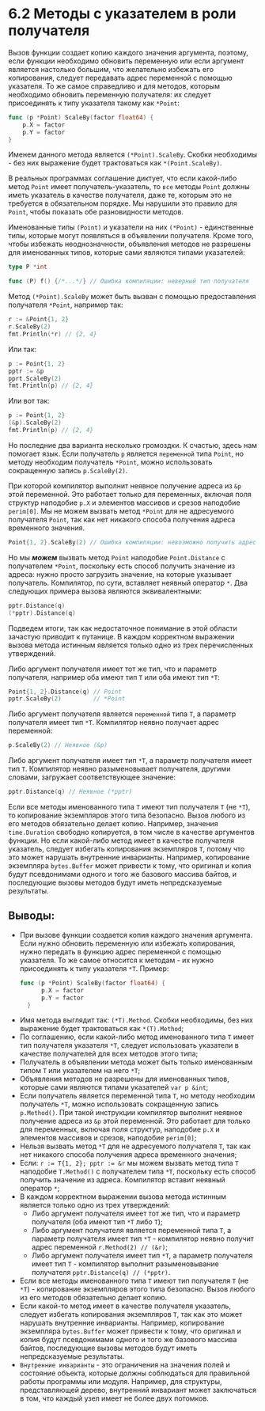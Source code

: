 # 6.2 Методы с указателем в роли получателя

Вызов функции создает копию каждого значения аргумента, поэтому, если функции необходимо обновить переменную или если
аргумент является настолько большим, что желательно избежать его копирования, следует передавать адрес переменной с
помощью указателя. То же самое справедливо и для методов, которым необходимо обновить переменную получателя: их следует
присоединять к типу указателя такому как `*Point`:

``` go
func (p *Point) ScaleBy(factor float64) {
    p.X = factor
    p.Y = factor
}
```

Именем данного метода является `(*Point).ScaleBy`. Скобки необходимы - без них выражение будет трактоваться
как `*(Point.ScaleBy)`.

В реальных программах соглашение диктует, что если какой-либо метод `Point` имеет получатель-указатель, то `все` методы
`Point` должны иметь указатель в качестве получателя, даже те, которым это не требуется в обязательном порядке. Мы
нарушили это правило для `Point`, чтобы показать обе разновидности методов.

Именованные типы `(Point)` и указатели на них `(*Point)` - единственные типы, которые могут появляться в объявлении
получателя. Кроме того, чтобы избежать неоднозначности, объявления методов не разрешены для именованных типов, которые
сами являются типами указателей:

``` go
type P *int

func (P) f() {/*...*/} // Ошибка компиляции: неверный тип получателя
```

Метод `(*Point).ScaleBy` может быть вызван с помощью предоставления получателя `*Point`, например так:

``` go
r := &Point{1, 2}
r.ScaleBy(2)
fmt.Println(*r) // {2, 4}
```

Или так:

``` go
p := Point{1, 2}
pptr := &p
pprt.ScaleBy(2)
fmt.Println(p) // {2, 4}
```

Или вот так:

``` go
p := Point{1, 2}
(&p).ScaleBy(2)
fmt.Println(p) // {2, 4}
```

Но последние два варианта несколько громоздки. К счастью, здесь нам помогает язык. Если получатель `p`
является `переменной` типа `Point`, но методу необходим получатель `*Point`, можно использовать сокращенную
запись `p.ScaleBy(2)`.

При которой компилятор выполнит неявное получение адреса из `&p` этой переменной. Это работает только для переменных,
включая поля структур наподобие `p.X` и элементов массивов и срезов наподобие `perim[0]`. Мы не можем вызвать метод
`*Point` для не адресуемого получателя `Point`, так как нет никакого способа получения адреса временного значения.

``` go
Point{1, 2}.ScaleBy(2) // Ошибка компиляции: невозможно получить адрес литерала Point
```

Но мы **_можем_** вызвать метод `Point` наподобие `Point.Distance` с получателем `*Point`, поскольку есть способ
получить значение из адреса: нужно просто загрузить значение, на которые указывает получатель. Компилятор, по сути,
вставляет неявный оператор `*`. Два следующих примера вызова являются эквивалентными:

``` go
pptr.Distance(q)
(*pptr).Distance(q)
```

Подведем итоги, так как недостаточное понимание в этой области зачастую приводит к путанице. В каждом корректном
выражении вызова метода истинным является только одно из трех перечисленных утверждений.

Либо аргумент получателя имеет тот же тип, что и параметр получателя, например оба имеют тип `T` или оба имеют тип `*T`:

``` go
Point{1, 2}.Distance(q) // Point
pptr.ScaleBy(2)         // *Point
```

Либо аргумент получателя является `переменной` типа `T`, а параметр получателя имеет тип `*T`. Компилятор неявно
получает адрес переменной:

``` go
p.ScaleBy(2) // Неявное (&p)
```

Либо аргумент получателя имеет тип `*T`, а параметр получателя имеет тип `T`. Компилятор неявно разыменовывает
получателя, другими словами, загружает соответствующее значение:

``` go
pptr.Distance(q) // Неявное (*pptr)
```

Если все методы именованного типа `T` имеют тип получателя `T` (не `*T`), то копирование экземпляров этого типа
безопасно. Вызов любого из его методов обязательно делает копию. Например, значения `time.Duration` свободно копируется,
в том числе в качестве аргументов функции. Но если какой-либо метод имеет в качестве получателя указатель, следует
избегать копирования экземпляров `T`, потому что это может нарушать внутренние инварианты. Например, копирование
экземпляра `bytes.Buffer` может привести к тому, что оригинал и копия будут псевдонимами одного и того же базового
массива байтов, и последующие вызовы методов будут иметь непредсказуемые результаты.

## Выводы:

* При вызове функции создается копия каждого значения аргумента. Если нужно обновить переменную или избежать
  копирования, нужно передать в функцию адрес переменной с помощью указателя. То же самое относится к методам - их нужно
  присоединять к типу указателя `*T`.
  Пример:
  ``` go
  func (p *Point) ScaleBy(factor float64) {
        p.X = factor
        p.Y = factor
    }
  ```
* Имя метода выглядит так: `(*T).Method`. Скобки необходимы, без них выражение будет трактоваться как `*(T).Method`;
* По соглашению, если какой-либо метод именованного типа `T` имеет тип получателя указателя `*T`, следует использовать
  указатели в качестве получателей для всех методов этого типа;
* Получатель в объявлении метода может быть только именованным типом `T` или указателем на него `*T`;
* Объявления методов не разрешены для именованных типов, которые сами являются типами указателей `var p &int`;
* Если получатель является переменной типа `T`, но методу необходим получатель `*T`, можно использовать сокращенную
  запись `p.Method()`. При такой инструкции компилятор выполнит неявное получение адреса из `&p` этой переменной. Это
  работает для только для переменных, включая поля структур, наподобие `p.X` и элементов массивов и срезов,
  наподобие `perim[0]`;
* Нельзя вызвать метод `*T` для не адресуемого получателя `T`, так как нет никакого способа получения адреса временного
  значения;
* Если: `r := T{1, 2}; pptr := &r` мы можем вызвать метод типа `T` наподобие `T.Method()` с получателем типа `*T`,
  поскольку есть способ получить значение из адреса. Компилятор вставит неявный оператор `*`;
* В каждом корректном выражении вызова метода истинным является только одно из трех утверждений:
	* Либо аргумент получателя имеет тот же тип, что и параметр получателя (оба имеют тип `*T` либо `T`);
	* Либо аргумент получателя является переменной типа `T`, а параметр получателя имеет тип `*T` - компилятор неявно
	  получит адрес переменной `r.Method(2) // (&r)`;
	* Либо аргумент получателя имеет тип `*T`, а параметр получателя имеет тип `T` - компилятор выполнит разыменовывание
	  получателя `pptr.Distance(q) // (*pptr)`.
* Если все методы именованного типа `T` имеют тип получателя `T` (не `*T`) - копирование экземпляров этого типа
  безопасно. Вызов любого из его методов обязательно делает копию.
* Если какой-то метод имеет в качестве получателя указатель, следует избегать копирования экземпляров `T`, так как это
  может нарушать внутренние инварианты. Например, копирование экземпляра `bytes.Buffer` может привести к тому, что
  оригинал и копия будут псевдонимами одного и того же базового массива байтов, последующие вызовы методов будут иметь
  непредсказуемые результаты.
* `Внутренние инварианты` - это ограничения на значения полей и состояние объекта, которые должны соблюдаться для
  правильной работы программы или модуля. Например, для структуры, представляющей дерево, внутренний инвариант может
  заключаться в том, что каждый узел имеет не более двух потомков.
